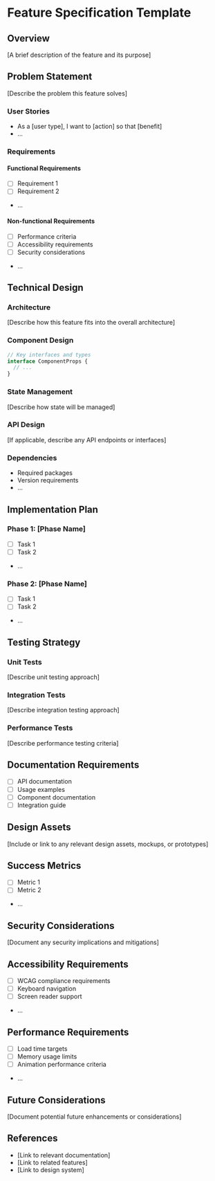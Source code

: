 # Feature Specification Template

## Overview
[A brief description of the feature and its purpose]

## Problem Statement
[Describe the problem this feature solves]

### User Stories
- As a [user type], I want to [action] so that [benefit]
- ...

### Requirements
#### Functional Requirements
- [ ] Requirement 1
- [ ] Requirement 2
- ...

#### Non-functional Requirements
- [ ] Performance criteria
- [ ] Accessibility requirements
- [ ] Security considerations
- ...

## Technical Design

### Architecture
[Describe how this feature fits into the overall architecture]

### Component Design
```typescript
// Key interfaces and types
interface ComponentProps {
  // ...
}
```

### State Management
[Describe how state will be managed]

### API Design
[If applicable, describe any API endpoints or interfaces]

### Dependencies
- Required packages
- Version requirements
- ...

## Implementation Plan

### Phase 1: [Phase Name]
- [ ] Task 1
- [ ] Task 2
- ...

### Phase 2: [Phase Name]
- [ ] Task 1
- [ ] Task 2
- ...

## Testing Strategy

### Unit Tests
[Describe unit testing approach]

### Integration Tests
[Describe integration testing approach]

### Performance Tests
[Describe performance testing criteria]

## Documentation Requirements
- [ ] API documentation
- [ ] Usage examples
- [ ] Component documentation
- [ ] Integration guide

## Design Assets
[Include or link to any relevant design assets, mockups, or prototypes]

## Success Metrics
- [ ] Metric 1
- [ ] Metric 2
- ...

## Security Considerations
[Document any security implications and mitigations]

## Accessibility Requirements
- [ ] WCAG compliance requirements
- [ ] Keyboard navigation
- [ ] Screen reader support
- ...

## Performance Requirements
- [ ] Load time targets
- [ ] Memory usage limits
- [ ] Animation performance criteria
- ...

## Future Considerations
[Document potential future enhancements or considerations]

## References
- [Link to relevant documentation]
- [Link to related features]
- [Link to design system] 